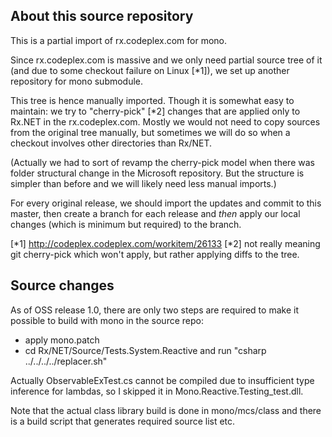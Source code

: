 About this source repository
----------------------------

This is a partial import of rx.codeplex.com for mono.

Since rx.codeplex.com is massive and we only need partial source tree of it
(and due to some checkout failure on Linux [*1]), we set up another
repository for mono submodule.

This tree is hence manually imported. Though it is somewhat easy to maintain:
we try to "cherry-pick" [*2] changes that are applied only to Rx.NET in the
rx.codeplex.com.
Mostly we would not need to copy sources from the original tree manually,
but sometimes we will do so when a checkout involves other directories
than Rx/NET.

(Actually we had to sort of revamp the cherry-pick model when there was
folder structural change in the Microsoft repository. But the structure
is simpler than before and we will likely need less manual imports.)

For every original release, we should import the updates and commit to
this master, then create a branch for each release and *then* apply our
local changes (which is minimum but required) to the branch.

[*1] http://codeplex.codeplex.com/workitem/26133
[*2] not really meaning git cherry-pick which won't apply, but rather
     applying diffs to the tree.

Source changes
--------------

As of OSS release 1.0, there are only two steps are required to make it
possible to build with mono in the source repo:

- apply mono.patch
- cd Rx/NET/Source/Tests.System.Reactive and run "csharp ../../../../replacer.sh"

Actually ObservableExTest.cs cannot be compiled due to insufficient
type inference for lambdas, so I skipped it in Mono.Reactive.Testing_test.dll.

Note that the actual class library build is done in mono/mcs/class and
there is a build script that generates required source list etc.

